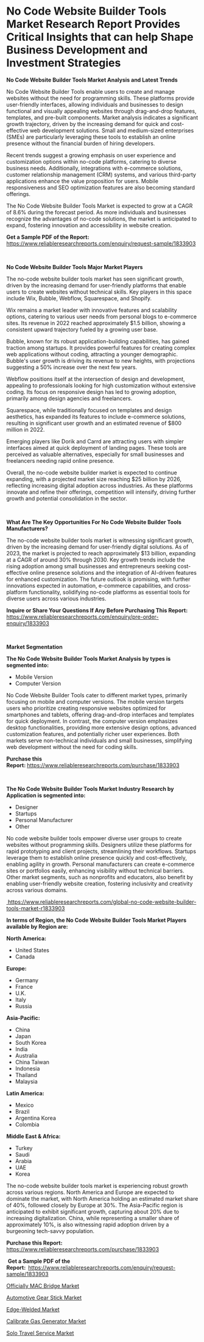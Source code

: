 <p><h1>No Code Website Builder Tools Market Research Report Provides Critical Insights that can help Shape Business Development and Investment Strategies</h1></p><p><strong>No Code Website Builder Tools Market Analysis and Latest Trends</strong></p>
<p><p>No Code Website Builder Tools enable users to create and manage websites without the need for programming skills. These platforms provide user-friendly interfaces, allowing individuals and businesses to design functional and visually appealing websites through drag-and-drop features, templates, and pre-built components. Market analysis indicates a significant growth trajectory, driven by the increasing demand for quick and cost-effective web development solutions. Small and medium-sized enterprises (SMEs) are particularly leveraging these tools to establish an online presence without the financial burden of hiring developers.</p><p>Recent trends suggest a growing emphasis on user experience and customization options within no-code platforms, catering to diverse business needs. Additionally, integrations with e-commerce solutions, customer relationship management (CRM) systems, and various third-party applications enhance the value proposition for users. Mobile responsiveness and SEO optimization features are also becoming standard offerings.</p><p>The No Code Website Builder Tools Market is expected to grow at a CAGR of 8.6% during the forecast period. As more individuals and businesses recognize the advantages of no-code solutions, the market is anticipated to expand, fostering innovation and accessibility in website creation.</p></p>
<p><strong>Get a Sample PDF of the Report:&nbsp;</strong> <a href="https://www.reliableresearchreports.com/enquiry/request-sample/1833903?utm_campaign=112&utm_medium=2&utm_source=Github&utm_content=ia&utm_term=06012025&utm_id=no-code-website-builder-tools">https://www.reliableresearchreports.com/enquiry/request-sample/1833903</a></p>
<p>&nbsp;</p>
<p><strong>No Code Website Builder Tools Major Market Players</strong></p>
<p><p>The no-code website builder tools market has seen significant growth, driven by the increasing demand for user-friendly platforms that enable users to create websites without technical skills. Key players in this space include Wix, Bubble, Webflow, Squarespace, and Shopify.</p><p>Wix remains a market leader with innovative features and scalability options, catering to various user needs from personal blogs to e-commerce sites. Its revenue in 2022 reached approximately $1.5 billion, showing a consistent upward trajectory fueled by a growing user base.</p><p>Bubble, known for its robust application-building capabilities, has gained traction among startups. It provides powerful features for creating complex web applications without coding, attracting a younger demographic. Bubble's user growth is driving its revenue to new heights, with projections suggesting a 50% increase over the next few years.</p><p>Webflow positions itself at the intersection of design and development, appealing to professionals looking for high customization without extensive coding. Its focus on responsive design has led to growing adoption, primarily among design agencies and freelancers.</p><p>Squarespace, while traditionally focused on templates and design aesthetics, has expanded its features to include e-commerce solutions, resulting in significant user growth and an estimated revenue of $800 million in 2022.</p><p>Emerging players like Dorik and Carrd are attracting users with simpler interfaces aimed at quick deployment of landing pages. These tools are perceived as valuable alternatives, especially for small businesses and freelancers needing rapid online presence.</p><p>Overall, the no-code website builder market is expected to continue expanding, with a projected market size reaching $25 billion by 2026, reflecting increasing digital adoption across industries. As these platforms innovate and refine their offerings, competition will intensify, driving further growth and potential consolidation in the sector.</p></p>
<p>&nbsp;</p>
<p><strong>What Are The Key Opportunities For No Code Website Builder Tools Manufacturers?</strong></p>
<p><p>The no-code website builder tools market is witnessing significant growth, driven by the increasing demand for user-friendly digital solutions. As of 2023, the market is projected to reach approximately $13 billion, expanding at a CAGR of around 30% through 2030. Key growth trends include the rising adoption among small businesses and entrepreneurs seeking cost-effective online presence solutions and the integration of AI-driven features for enhanced customization. The future outlook is promising, with further innovations expected in automation, e-commerce capabilities, and cross-platform functionality, solidifying no-code platforms as essential tools for diverse users across various industries.</p></p>
<p><strong>Inquire or Share Your Questions If Any Before Purchasing This Report:</strong> <a href="https://www.reliableresearchreports.com/enquiry/pre-order-enquiry/1833903?utm_campaign=112&utm_medium=2&utm_source=Github&utm_content=ia&utm_term=06012025&utm_id=no-code-website-builder-tools">https://www.reliableresearchreports.com/enquiry/pre-order-enquiry/1833903</a></p>
<p>&nbsp;</p>
<p><strong>Market Segmentation</strong></p>
<p><strong>The No Code Website Builder Tools Market Analysis by types is segmented into:</strong></p>
<p><ul><li>Mobile Version</li><li>Computer Version</li></ul></p>
<p><p>No Code Website Builder Tools cater to different market types, primarily focusing on mobile and computer versions. The mobile version targets users who prioritize creating responsive websites optimized for smartphones and tablets, offering drag-and-drop interfaces and templates for quick deployment. In contrast, the computer version emphasizes desktop functionalities, providing more extensive design options, advanced customization features, and potentially richer user experiences. Both markets serve non-technical individuals and small businesses, simplifying web development without the need for coding skills.</p></p>
<p><strong>Purchase this Report:&nbsp;</strong><a href="https://www.reliableresearchreports.com/purchase/1833903?utm_campaign=112&utm_medium=2&utm_source=Github&utm_content=ia&utm_term=06012025&utm_id=no-code-website-builder-tools">https://www.reliableresearchreports.com/purchase/1833903</a></p>
<p>&nbsp;</p>
<p><strong>The No Code Website Builder Tools Market Industry Research by Application is segmented into:</strong></p>
<p><ul><li>Designer</li><li>Startups</li><li>Personal Manufacturer</li><li>Other</li></ul></p>
<p><p>No code website builder tools empower diverse user groups to create websites without programming skills. Designers utilize these platforms for rapid prototyping and client projects, streamlining their workflows. Startups leverage them to establish online presence quickly and cost-effectively, enabling agility in growth. Personal manufacturers can create e-commerce sites or portfolios easily, enhancing visibility without technical barriers. Other market segments, such as nonprofits and educators, also benefit by enabling user-friendly website creation, fostering inclusivity and creativity across various domains.</p></p>
<p><a href="https://www.reliableresearchreports.com/global-no-code-website-builder-tools-market-r1833903?utm_campaign=112&utm_medium=2&utm_source=Github&utm_content=ia&utm_term=06012025&utm_id=no-code-website-builder-tools">&nbsp;https://www.reliableresearchreports.com/global-no-code-website-builder-tools-market-r1833903</a></p>
<p><strong>In terms of Region, the No Code Website Builder Tools Market Players available by Region are:</strong></p>
<p>
    <p> <strong> North America: </strong>
        <ul>
            <li>United States</li>
            <li>Canada</li>
        </ul>
        </p> 
    <p> <strong> Europe: </strong>
        <ul>
            <li>Germany</li>
            <li>France</li>
            <li>U.K.</li>
            <li>Italy</li>
            <li>Russia</li>
        </ul>
        </p> 
    <p> <strong> Asia-Pacific: </strong>
        <ul>
            <li>China</li>
            <li>Japan</li>
            <li>South Korea</li>
            <li>India</li>
            <li>Australia</li>
            <li>China Taiwan</li>
            <li>Indonesia</li>
            <li>Thailand</li>
            <li>Malaysia</li>
        </ul>
        </p> 
    <p> <strong> Latin America: </strong>
        <ul>
            <li>Mexico</li>
            <li>Brazil</li>
            <li>Argentina Korea</li>
            <li>Colombia</li>
        </ul>
        </p> 
    <p> <strong> Middle East & Africa: </strong>
        <ul>
            <li>Turkey</li>
            <li>Saudi</li>
            <li>Arabia</li>
            <li>UAE</li>
            <li>Korea</li>
        </ul>
    </p>
    </p>
<p><p>The no-code website builder tools market is experiencing robust growth across various regions. North America and Europe are expected to dominate the market, with North America holding an estimated market share of 40%, followed closely by Europe at 30%. The Asia-Pacific region is anticipated to exhibit significant growth, capturing about 20% due to increasing digitalization. China, while representing a smaller share of approximately 10%, is also witnessing rapid adoption driven by a burgeoning tech-savvy population.</p></p>
<p><strong>Purchase this Report: </strong><a href="https://www.reliableresearchreports.com/purchase/1833903?utm_campaign=112&utm_medium=2&utm_source=Github&utm_content=ia&utm_term=06012025&utm_id=no-code-website-builder-tools">https://www.reliableresearchreports.com/purchase/1833903</a></p>
<p>&nbsp;<strong>Get a Sample PDF of the Report:&nbsp;&nbsp;</strong><a href="https://www.reliableresearchreports.com/enquiry/request-sample/1833903?utm_campaign=112&utm_medium=2&utm_source=Github&utm_content=ia&utm_term=06012025&utm_id=no-code-website-builder-tools">https://www.reliableresearchreports.com/enquiry/request-sample/1833903</a></p>
<p><strong></strong></p>
<p><p><a href="https://www.linkedin.com/pulse/officially-mac-bridge-market-trends-drivers-whats-propelling-gxn9c?utm_campaign=112&utm_medium=2&utm_source=Github&utm_content=ia&utm_term=06012025&utm_id=no-code-website-builder-tools">Officially MAC Bridge Market</a></p><p><a href="https://www.linkedin.com/pulse/comprehensive-automotive-gear-stick-market-size-growing-cagr-47poc?utm_campaign=112&utm_medium=2&utm_source=Github&utm_content=ia&utm_term=06012025&utm_id=no-code-website-builder-tools">Automotive Gear Stick Market</a></p><p><a href="https://www.linkedin.com/pulse/resilient-growth-expected-global-edge-welded-market-projected-u1mxc?utm_campaign=112&utm_medium=2&utm_source=Github&utm_content=ia&utm_term=06012025&utm_id=no-code-website-builder-tools">Edge-Welded Market</a></p><p><a href="https://github.com/delindacallegari68/Market-Research-Report-List-1/blob/main/calibrate-gas-generator-market.md?utm_campaign=112&utm_medium=2&utm_source=Github&utm_content=ia&utm_term=06012025&utm_id=no-code-website-builder-tools">Calibrate Gas Generator Market</a></p><p><a href="https://github.com/santosh758595/Market-Research-Report-List-6/blob/main/solo-travel-service-market.md?utm_campaign=112&utm_medium=2&utm_source=Github&utm_content=ia&utm_term=06012025&utm_id=no-code-website-builder-tools">Solo Travel Service Market</a></p></p>